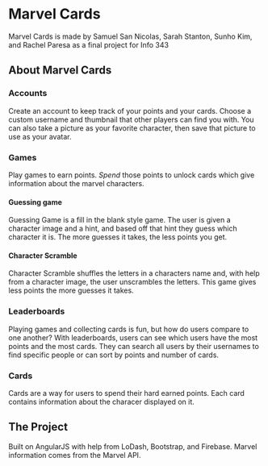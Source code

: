 # Marvel Cards
Marvel Cards is made by Samuel San Nicolas, Sarah Stanton, Sunho Kim, and Rachel Paresa as a final project for Info 343

## About Marvel Cards
### Accounts
Create an account to keep track of your points and your cards. Choose a custom username and thumbnail that other players can find you with. You can also take a picture as your favorite character, then save that picture to use as your avatar.

### Games
Play games to earn points. *Spend* those points to unlock cards which give information about the marvel characters.
#### Guessing game
Guessing Game is a fill in the blank style game. The user is given a character image and a hint, and based off that hint they guess which character it is. The more guesses it takes, the less points you get.
#### Character Scramble
Character Scramble shuffles the letters in a characters name and, with help from a character image, the user unscrambles the letters. This game gives less points the more guesses it takes.

### Leaderboards
Playing games and collecting cards is fun, but how do users compare to one another? With leaderboards, users can see which users have the most points and the most cards. They can search all users by their usernames to find specific people or can sort by points and number of cards.

### Cards
Cards are a way for users to spend their hard earned points. Each card contains information about the characer displayed on it.

## The Project
Built on AngularJS with help from LoDash, Bootstrap, and Firebase. Marvel information comes from the Marvel API.
